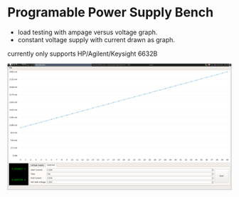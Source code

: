 Programable Power Supply Bench
==============================


 - load testing with ampage versus voltage graph.
 - constant voltage supply with current drawn as graph.

currently only supports HP/Agilent/Keysight 6632B


![](screenshot.png)
